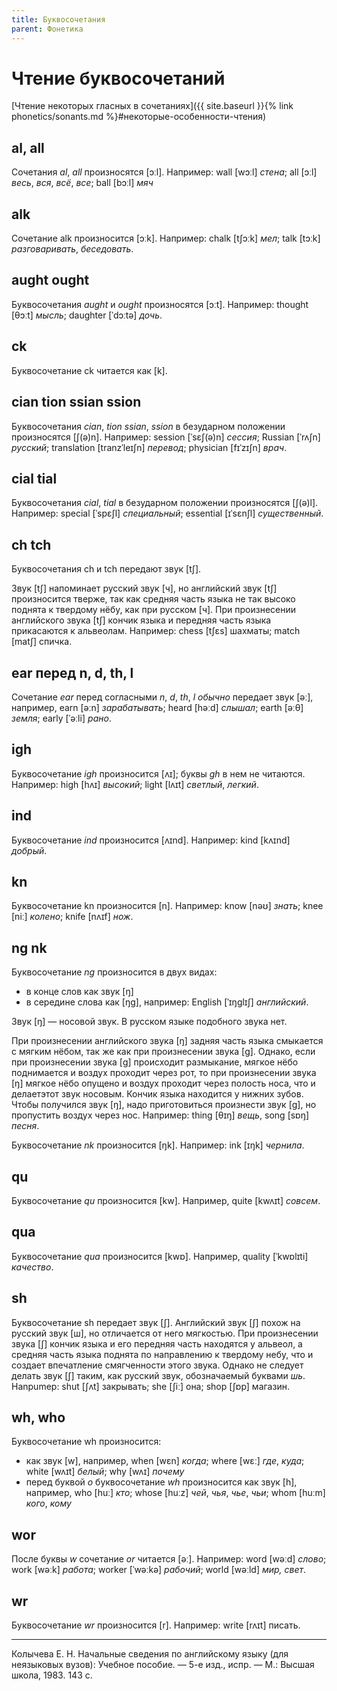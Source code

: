 ```yaml
---
title: Буквосочетания
parent: Фонетика
---
```


# Чтение буквосочетаний


[Чтение некоторых гласных в сочетаниях]({{ site.baseurl }}{% link phonetics/sonants.md %}#некоторые-особенности-чтения)

## al, all

Сочетания *al*, *all* произносятся [ɔːl].  Например: wall [wɔːl]
*стена*; all [ɔːl] *весь*, *вся*, *всё*, *все*; ball [bɔːl] *мяч*


## alk

Сочетание alk произносится [ɔːk].  Например: chalk [tʃɔːk] *мел*; talk
[tɔːk] *разговаривать*, *беседовать*.


## aught ought

Буквосочетания *aught* и *ought* произносятся [ɔːt].  Например:
thought [θɔːt] *мысль*; daughter [ˈdɔːtə] *дочь*.


## ck

Буквосочетание ck читается как [k].


## cian tion ssian ssion

Буквосочетания *cian*, *tion* *ssian*, *ssion* в безударном положении
произносятся [ʃ(ə)n].  Например: session [ˈsɛʃ(ə)n] *сессия*; Russian
[ˈrʌʃn] *русский*; translation [tranzˈleɪʃn] *перевод*; physician
[fɪˈzɪʃn] *врач*.


## cial tial

Буквосочетания *cial*, *tial* в безударном положении произносятся
[ʃ(ə)l].  Например: special [ˈspɛʃl] *специальный*; essential
[ɪˈsɛnʃl] *существенный*.


## ch tch

Буквосочетания ch и tch передают звук [tʃ].

Звук [tʃ] напоминает русский звук [ч], но английский звук [tʃ]
произносится тверже, так как средняя часть языка не так высоко поднята
к твердому нёбу, как при русском [ч].  При произнесении английского
звука [tʃ] кончик языка и передняя часть языка прикасаются к
альвеолам.  Например: chess [tʃɛs] шахматы; match [matʃ] спичка.


## ear перед n, d, th, l

Сочетание *ear* перед согласными *n*, *d*, *th*, *l* *обычно* передает
звук [əː], например, earn [əːn] *зарабатывать*; heard [həːd] *слышал*;
earth [əːθ] *земля*; early [ˈəːli] *рано*.


## igh

Буквосочетание *igh* произносится [ʌɪ]; буквы *gh* в нем не читаются.
Например: high [hʌɪ] *высокий*; light [lʌɪt] *светлый*, *легкий*.


## ind

Буквосочетание *ind* произносится [ʌɪnd].  Например: kind [kʌɪnd]
*добрый*.


## kn

Буквосочетание kn произносится [n].  Например: know [nəʊ] *знать*;
knee [niː] *колено*; knife [nʌɪf] *нож*.


## ng nk

Буквосочетание *ng* произносится в двух видах:
- в конце слов как звук [ŋ]
- в середине слова как [ŋɡ], например: English [ˈɪŋɡlɪʃ] *английский*.

<a name="ŋ"></a>
Звук [ŋ] — носовой звук.  В русском языке подобного звука нет.

При произнесении английского звука [ŋ] задняя часть языка смыкается с
мягким нёбом, так же как при произнесении звука [ɡ].  Однако, если при
произнесении звука [ɡ] происходит размыкание, мягкое нёбо поднимается
и воздух проходит через рот, то при произнесении звука [ŋ] мягкое нёбо
опущено и воздух проходит через полость носа, что и делаетэтот звук
носовым.  Кончик языка находится у нижних зубов.  Чтобы получился звук
[ŋ], надо приготовиться произнести звук [ɡ], но пропустить воздух
через нос. Например: thing [θɪŋ] *вещь*, song [sɒŋ] *песня*.

Буквосочетание *nk* произносится [ŋk].  Например: ink [ɪŋk] *чернила*.


## qu

Буквосочетание *qu* произносится [kw]. Например, quite [kwʌɪt]
*совсем*.


## qua

Буквосочетание *qua* произносится [kwɒ]. Например, quality [ˈkwɒlɪti]
*качество*.


## sh

Буквосочетание sh передает звук [ʃ].  Английский звук [ʃ] похож на
русский звук [ш], но отличается от него мягкостью.  При произнесении
звука [ʃ] кончик языка и его передняя часть находятся у альвеол, а
средняя часть языка поднята по направлению к твердому небу, что и
создает впечатление смягченности этого звука.  Однако не следует
делать звук [ʃ] таким, как русский звук, обозначаемый буквами
*шь*. Hanpumep: shut [ʃʌt] закрывать; she [ʃiː] она; shop [ʃɒp]
магазин.


## wh, who

Буквосочетание wh произносится:
- как звук [w], например, when [wɛn] *когда*; where [wɛː] *где*,
  *куда*; white [wʌɪt] *белый*; why [wʌɪ] *почему*
- перед буквой *о* буквосочетание *wh* произносится как звук [h],
  например, who [huː] *кто*; whose [huːz] *чей*, *чья*, *чье*, *чьи*;
  whom [huːm] *кого*, *кому*


## wor

После буквы *w* сочетание *or* читается [əː].  Например: word [wəːd]
*слово*; work [wəːk] *работа*; worker [ˈwəːkə] *рабочий*; world
[wəːld] *мир, свет*.


## wr

Буквосочетание *wr* произносится [r].  Например: write [rʌɪt] писать.


---

Колычева Е. Н.  Начальные сведения по английскому языку (для
неязыковых вузов): Учебное пособие. — 5-е изд., испр. — М.: Высшая
школа, 1983. 143 с.

